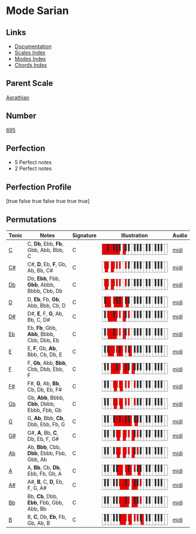 # Mode Sarian

## Links

- [Documentation](index.md)
- [Scales Index](Scales.md)
- [Modes Index](Modes.md)
- [Chords Index](Chords.md)

## Parent Scale

[Aerathian](ScaleAerathian.md)

## Number

[695](https://ianring.com/musictheory/scales/695)

## Perfection

- 5 Perfect notes
- 2 Perfect notes

## Perfection Profile

[true false true false true true true]

## Permutations

| Tonic | Notes | Signature | Illustration | Audio |
|-------|-------|-----------|--------------|-------|
| [C](ModeCNaturalSarian.md) | C, **Db**, Ebb, **Fb**, Gbb, Abb, Bbb, C | C | ![CNaturalSarian](ModeCNaturalSarian.png) | [midi](https://github.com/edipermadi/music/blob/main/docs/ModeCNaturalSarian.mid?raw=true) |
| [C#](ModeCSharpSarian.md) | C#, **D**, Eb, **F**, Gb, Ab, Bb, C# | C | ![CSharpSarian](ModeCSharpSarian.png) | [midi](https://github.com/edipermadi/music/blob/main/docs/ModeCSharpSarian.mid?raw=true) |
| [Db](ModeDFlatSarian.md) | Db, **Ebb**, Fbb, **Gbb**, Abbb, Bbbb, Cbb, Db | C | ![DFlatSarian](ModeDFlatSarian.png) | [midi](https://github.com/edipermadi/music/blob/main/docs/ModeDFlatSarian.mid?raw=true) |
| [D](ModeDNaturalSarian.md) | D, **Eb**, Fb, **Gb**, Abb, Bbb, Cb, D | C | ![DNaturalSarian](ModeDNaturalSarian.png) | [midi](https://github.com/edipermadi/music/blob/main/docs/ModeDNaturalSarian.mid?raw=true) |
| [D#](ModeDSharpSarian.md) | D#, **E**, F, **G**, Ab, Bb, C, D# | C | ![DSharpSarian](ModeDSharpSarian.png) | [midi](https://github.com/edipermadi/music/blob/main/docs/ModeDSharpSarian.mid?raw=true) |
| [Eb](ModeEFlatSarian.md) | Eb, **Fb**, Gbb, **Abb**, Bbbb, Cbb, Dbb, Eb | C | ![EFlatSarian](ModeEFlatSarian.png) | [midi](https://github.com/edipermadi/music/blob/main/docs/ModeEFlatSarian.mid?raw=true) |
| [E](ModeENaturalSarian.md) | E, **F**, Gb, **Ab**, Bbb, Cb, Db, E | C | ![ENaturalSarian](ModeENaturalSarian.png) | [midi](https://github.com/edipermadi/music/blob/main/docs/ModeENaturalSarian.mid?raw=true) |
| [F](ModeFNaturalSarian.md) | F, **Gb**, Abb, **Bbb**, Cbb, Dbb, Ebb, F | C | ![FNaturalSarian](ModeFNaturalSarian.png) | [midi](https://github.com/edipermadi/music/blob/main/docs/ModeFNaturalSarian.mid?raw=true) |
| [F#](ModeFSharpSarian.md) | F#, **G**, Ab, **Bb**, Cb, Db, Eb, F# | C | ![FSharpSarian](ModeFSharpSarian.png) | [midi](https://github.com/edipermadi/music/blob/main/docs/ModeFSharpSarian.mid?raw=true) |
| [Gb](ModeGFlatSarian.md) | Gb, **Abb**, Bbbb, **Cbb**, Dbbb, Ebbb, Fbb, Gb | C | ![GFlatSarian](ModeGFlatSarian.png) | [midi](https://github.com/edipermadi/music/blob/main/docs/ModeGFlatSarian.mid?raw=true) |
| [G](ModeGNaturalSarian.md) | G, **Ab**, Bbb, **Cb**, Dbb, Ebb, Fb, G | C | ![GNaturalSarian](ModeGNaturalSarian.png) | [midi](https://github.com/edipermadi/music/blob/main/docs/ModeGNaturalSarian.mid?raw=true) |
| [G#](ModeGSharpSarian.md) | G#, **A**, Bb, **C**, Db, Eb, F, G# | C | ![GSharpSarian](ModeGSharpSarian.png) | [midi](https://github.com/edipermadi/music/blob/main/docs/ModeGSharpSarian.mid?raw=true) |
| [Ab](ModeAFlatSarian.md) | Ab, **Bbb**, Cbb, **Dbb**, Ebbb, Fbb, Gbb, Ab | C | ![AFlatSarian](ModeAFlatSarian.png) | [midi](https://github.com/edipermadi/music/blob/main/docs/ModeAFlatSarian.mid?raw=true) |
| [A](ModeANaturalSarian.md) | A, **Bb**, Cb, **Db**, Ebb, Fb, Gb, A | C | ![ANaturalSarian](ModeANaturalSarian.png) | [midi](https://github.com/edipermadi/music/blob/main/docs/ModeANaturalSarian.mid?raw=true) |
| [A#](ModeASharpSarian.md) | A#, **B**, C, **D**, Eb, F, G, A# | C | ![ASharpSarian](ModeASharpSarian.png) | [midi](https://github.com/edipermadi/music/blob/main/docs/ModeASharpSarian.mid?raw=true) |
| [Bb](ModeBFlatSarian.md) | Bb, **Cb**, Dbb, **Ebb**, Fbb, Gbb, Abb, Bb | C | ![BFlatSarian](ModeBFlatSarian.png) | [midi](https://github.com/edipermadi/music/blob/main/docs/ModeBFlatSarian.mid?raw=true) |
| [B](ModeBNaturalSarian.md) | B, **C**, Db, **Eb**, Fb, Gb, Ab, B | C | ![BNaturalSarian](ModeBNaturalSarian.png) | [midi](https://github.com/edipermadi/music/blob/main/docs/ModeBNaturalSarian.mid?raw=true) |
